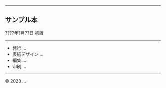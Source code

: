 <hr class="page-wrap" />

<section id="colophon" role="doc-colophon">

## サンプル本

????年?月??日 初版

---

* 発行 ...
* 表紙デザイン ...
* 編集 ...
* 印刷 ...

---

© 2023 ...

</section>